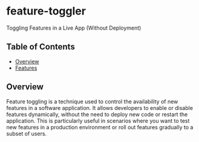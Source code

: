 # feature-toggler
Toggling Features in a Live App (Without Deployment)

## Table of Contents
- [Overview](#overview)
- [Features](#features)


## Overview

Feature toggling is a technique used to control the availability of new features in a software application. It allows developers to enable or disable features dynamically, without the need to deploy new code or restart the application. This is particularly useful in scenarios where you want to test new features in a production environment or roll out features gradually to a subset of users.
